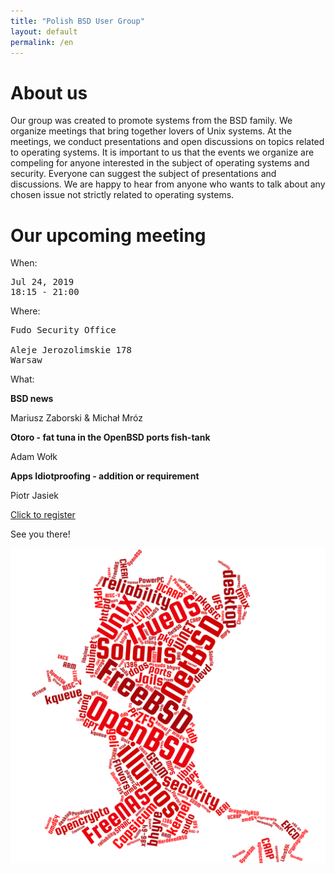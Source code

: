 ```yaml
---
title: "Polish BSD User Group"
layout: default
permalink: /en
---
```

<h1>About us</h1>
<p>Our group was created to promote systems from the BSD family. We organize meetings that bring together lovers of Unix systems. At the meetings, we conduct presentations and open discussions on topics related to operating systems. It is important to us that the events we organize are compeling for anyone interested in the subject of operating systems and security. Everyone can suggest the subject of presentations and discussions. We are happy to hear from anyone who wants to talk about any chosen issue not strictly related to operating systems.</p>

<h1>Our upcoming meeting</h1>

When:
<pre>
Jul 24, 2019
18:15 - 21:00
</pre>
Where:
<pre>
Fudo Security Office

Aleje Jerozolimskie 178
Warsaw
</pre>
What:

**BSD news**

Mariusz Zaborski & Michał Mróz

**Otoro - fat tuna in the OpenBSD ports fish-tank**

Adam Wołk

**Apps Idiotproofing - addition or requirement**

Piotr Jasiek


<a href="/registration">Click to register</a>

See you there!

![Topics](bsd-words-cloud.png)
